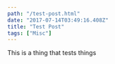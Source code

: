```yaml
---
path: "/test-post.html"
date: "2017-07-14T03:49:16.408Z"
title: "Test Post"
tags: ["Misc"]
---
```




This is a thing that tests things 